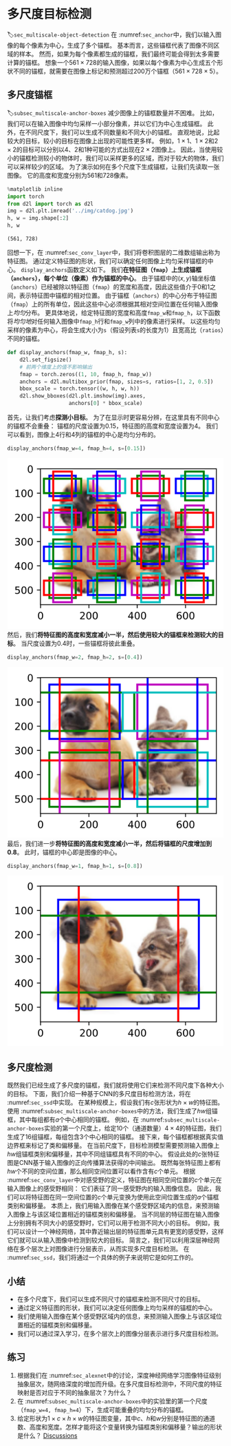 # 多尺度目标检测
:label:`sec_multiscale-object-detection`
在 :numref:`sec_anchor`中，我们以输入图像的每个像素为中心，生成了多个锚框。
基本而言，这些锚框代表了图像不同区域的样本。
然而，如果为每个像素都生成的锚框，我们最终可能会得到太多需要计算的锚框。
想象一个$561 \times 728$的输入图像，如果以每个像素为中心生成五个形状不同的锚框，就需要在图像上标记和预测超过200万个锚框（$561 \times 728 \times 5$）。
## 多尺度锚框
:label:`subsec_multiscale-anchor-boxes`
减少图像上的锚框数量并不困难。
比如，我们可以在输入图像中均匀采样一小部分像素，并以它们为中心生成锚框。
此外，在不同尺度下，我们可以生成不同数量和不同大小的锚框。
直观地说，比起较大的目标，较小的目标在图像上出现的可能性更多样。
例如，$1 \times 1$、$1 \times 2$和$2 \times 2$的目标可以分别以4、2和1种可能的方式出现在$2 \times 2$图像上。
因此，当使用较小的锚框检测较小的物体时，我们可以采样更多的区域，而对于较大的物体，我们可以采样较少的区域。
为了演示如何在多个尺度下生成锚框，让我们先读取一张图像。
它的高度和宽度分别为561和728像素。
```python
%matplotlib inline
import torch
from d2l import torch as d2l
img = d2l.plt.imread('../img/catdog.jpg')
h, w = img.shape[:2]
h, w
```
    (561, 728)
回想一下，在 :numref:`sec_conv_layer`中，我们将卷积图层的二维数组输出称为特征图。
通过定义特征图的形状，我们可以确定任何图像上均匀采样锚框的中心。
`display_anchors`函数定义如下。
我们**在特征图（`fmap`）上生成锚框（`anchors`），每个单位（像素）作为锚框的中心**。
由于锚框中的$(x, y)$轴坐标值（`anchors`）已经被除以特征图（`fmap`）的宽度和高度，因此这些值介于0和1之间，表示特征图中锚框的相对位置。
由于锚框（`anchors`）的中心分布于特征图（`fmap`）上的所有单位，因此这些中心必须根据其相对空间位置在任何输入图像上*均匀*分布。
更具体地说，给定特征图的宽度和高度`fmap_w`和`fmap_h`，以下函数将*均匀地*对任何输入图像中`fmap_h`行和`fmap_w`列中的像素进行采样。
以这些均匀采样的像素为中心，将会生成大小为`s`（假设列表`s`的长度为1）且宽高比（`ratios`）不同的锚框。
```python
def display_anchors(fmap_w, fmap_h, s):
    d2l.set_figsize()
    # 前两个维度上的值不影响输出
    fmap = torch.zeros((1, 10, fmap_h, fmap_w))
    anchors = d2l.multibox_prior(fmap, sizes=s, ratios=[1, 2, 0.5])
    bbox_scale = torch.tensor((w, h, w, h))
    d2l.show_bboxes(d2l.plt.imshow(img).axes,
                    anchors[0] * bbox_scale)
```
首先，让我们考虑**探测小目标**。
为了在显示时更容易分辨，在这里具有不同中心的锚框不会重叠：
锚框的尺度设置为0.15，特征图的高度和宽度设置为4。
我们可以看到，图像上4行和4列的锚框的中心是均匀分布的。
```python
display_anchors(fmap_w=4, fmap_h=4, s=[0.15])
```
![svg](multiscale-object-detection_files/multiscale-object-detection_5_0.svg)
然后，我们**将特征图的高度和宽度减小一半，然后使用较大的锚框来检测较大的目标**。
当尺度设置为0.4时，一些锚框将彼此重叠。
```python
display_anchors(fmap_w=2, fmap_h=2, s=[0.4])
```
![svg](multiscale-object-detection_files/multiscale-object-detection_7_0.svg)
最后，我们进一步**将特征图的高度和宽度减小一半，然后将锚框的尺度增加到0.8**。
此时，锚框的中心即是图像的中心。
```python
display_anchors(fmap_w=1, fmap_h=1, s=[0.8])
```
![svg](multiscale-object-detection_files/multiscale-object-detection_9_0.svg)
## 多尺度检测
既然我们已经生成了多尺度的锚框，我们就将使用它们来检测不同尺度下各种大小的目标。
下面，我们介绍一种基于CNN的多尺度目标检测方法，将在 :numref:`sec_ssd`中实现。
在某种规模上，假设我们有$c$张形状为$h \times w$的特征图。
使用 :numref:`subsec_multiscale-anchor-boxes`中的方法，我们生成了$hw$组锚框，其中每组都有$a$个中心相同的锚框。
例如，在 :numref:`subsec_multiscale-anchor-boxes`实验的第一个尺度上，给定10个（通道数量）$4 \times 4$的特征图，我们生成了16组锚框，每组包含3个中心相同的锚框。
接下来，每个锚框都根据真实值边界框来标记了类和偏移量。
在当前尺度下，目标检测模型需要预测输入图像上$hw$组锚框类别和偏移量，其中不同组锚框具有不同的中心。
假设此处的$c$张特征图是CNN基于输入图像的正向传播算法获得的中间输出。
既然每张特征图上都有$hw$个不同的空间位置，那么相同空间位置可以看作含有$c$个单元。
根据 :numref:`sec_conv_layer`中对感受野的定义，特征图在相同空间位置的$c$个单元在输入图像上的感受野相同：
它们表征了同一感受野内的输入图像信息。
因此，我们可以将特征图在同一空间位置的$c$个单元变换为使用此空间位置生成的$a$个锚框类别和偏移量。
本质上，我们用输入图像在某个感受野区域内的信息，来预测输入图像上与该区域位置相近的锚框类别和偏移量。
当不同层的特征图在输入图像上分别拥有不同大小的感受野时，它们可以用于检测不同大小的目标。
例如，我们可以设计一个神经网络，其中靠近输出层的特征图单元具有更宽的感受野，这样它们就可以从输入图像中检测到较大的目标。
简言之，我们可以利用深层神经网络在多个层次上对图像进行分层表示，从而实现多尺度目标检测。
在 :numref:`sec_ssd`，我们将通过一个具体的例子来说明它是如何工作的。
## 小结
* 在多个尺度下，我们可以生成不同尺寸的锚框来检测不同尺寸的目标。
* 通过定义特征图的形状，我们可以决定任何图像上均匀采样的锚框的中心。
* 我们使用输入图像在某个感受野区域内的信息，来预测输入图像上与该区域位置相近的锚框类别和偏移量。
* 我们可以通过深入学习，在多个层次上的图像分层表示进行多尺度目标检测。
## 练习
1. 根据我们在 :numref:`sec_alexnet`中的讨论，深度神经网络学习图像特征级别抽象层次，随网络深度的增加而升级。在多尺度目标检测中，不同尺度的特征映射是否对应于不同的抽象层次？为什么？
1. 在 :numref:`subsec_multiscale-anchor-boxes`中的实验里的第一个尺度（`fmap_w=4, fmap_h=4`）下，生成可能重叠的均匀分布的锚框。
1. 给定形状为$1 \times c \times h \times w$的特征图变量，其中$c$、$h$和$w$分别是特征图的通道数、高度和宽度。怎样才能将这个变量转换为锚框类别和偏移量？输出的形状是什么？
[Discussions](https://discuss.d2l.ai/t/2948)